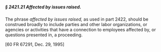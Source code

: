 ##### § 2421.21 Affected by issues raised. #####

The phrase *affected by issues raised,* as used in part 2422, should be construed broadly to include parties and other labor organizations, or agencies or activities that have a connection to employees affected by, or questions presented in, a proceeding.

[60 FR 67291, Dec. 29, 1995]
